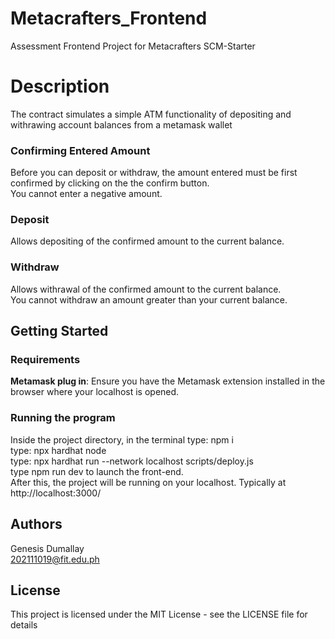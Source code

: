 # Metacrafters_Frontend
Assessment Frontend Project for Metacrafters SCM-Starter

# Description
The contract simulates a simple ATM functionality of depositing and withrawing account balances from a metamask wallet

### Confirming Entered Amount
Before you can deposit or withdraw, the amount entered must be first confirmed by clicking on the the confirm button. <br/>
You cannot enter a negative amount. <br/>

### Deposit
Allows depositing of the confirmed amount to the current balance.

### Withdraw
Allows withrawal of the confirmed amount to the current balance. <br/>
You cannot withdraw an amount greater than your current balance.

## Getting Started
### Requirements
**Metamask plug in**: Ensure you have the Metamask extension installed in the browser where your localhost is opened.

### Running the program
Inside the project directory, in the terminal type: npm i <br/>
type: npx hardhat node <br/>
type: npx hardhat run --network localhost scripts/deploy.js <br/>
type npm run dev to launch the front-end. <br/>
After this, the project will be running on your localhost. Typically at http://localhost:3000/

## Authors
Genesis Dumallay<br/>
[202111019@fit.edu.ph](mailto:202111019@fit.edu.ph)

## License
This project is licensed under the MIT License - see the LICENSE file for details


